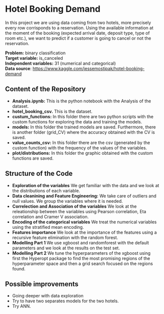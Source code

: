 # Hotel Booking Demand
In this project we are using data coming from two hotels, more precisely every row corrisponds to a reservation. Using the available information at the moment of the booking (expected arrival date, deposit type, type of room etc.),
we want to predict if a customer is going to cancel or not the reservation. 

<b>Problem:</b> binary classification <br>
<b>Target variable:</b> is_canceled <br>
<b>Independent variables:</b> 31 (numerical and categorical) <br>
<b>Data source</b>: https://www.kaggle.com/jessemostipak/hotel-booking-demand <br>

## Content of the Repository
- <b>Analysis.ipynb:</b> This is the python notebook with the Analysis of the dataset. 
- <b>hotel_booking_csv.</b> This is the dataset. 
- <b>custum_functions:</b> In this folder there are two python scripts with the custom functions for exploring the data and training the models.
- <b>models:</b> In this folder the trained models are saved. Furthermore, there is another folder (grid_CV) where the accuracy obtained with the CV is saved.
- <b>value_counts_csv:</b> In this folder there are the csv (generated by the custom function) with the frequency of the values of the variables.
- <b>plot/distributions:</b> In this folder the graphic obtained with the custom functions are saved.
## Structure of the Code
- <b>Exploration of the variables</b> We get familiar with the data and we look at the distributions of each variable.
- <b>Data cleanining and Feature Engineering:</b> We take care of outliers and null values. We group the variables where it is needed.
- <b>Correlection and Association of the variables</b> We look at the releationship between the variables using Pearson correlation, Eta correlation and Cramer V association.
- <b>Encoding of the categorical variables</b> We treat the numerical variables using the stratified mean encoding.
- <b>Features importance</b> We look at the importance of the features using a recursive feature elimination with the random forest.
- <b>Modelling Part 1 </b> We use xgboost and randomforest with the default parameters and we look at the results on the test set. 
- <b>Modelling Part 2 </b> We tune the hyperparameters of the xgboost using first the Hyperopt package to find the most promising regions of the hyperparameter space and then a grid search focused on the regions found. 

## Possible improvements 
- Going deeper with data exploration
- Try to have  two separates models for the two hotels.
- Try ANN. 
